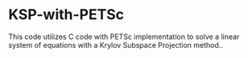# KSP-with-PETSc
This code utilizes C code with PETSc implementation to solve a linear system of equations with a Krylov Subspace Projection method..
